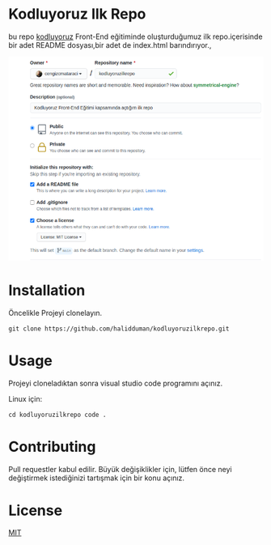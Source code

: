 # Kodluyoruz Ilk Repo
bu repo [kodluyoruz](https://app.patika.dev/courses/git/odev1) Front-End eğitiminde oluşturduğumuz ilk repo.içerisinde bir adet README dosyası,bir adet de index.html barındırıyor.,

![görsel](https://raw.githubusercontent.com/Kodluyoruz/taskforce/main/git/odev1/figures/github.png)
# Installation 
Öncelikle Projeyi clonelayın.

    git clone https://github.com/halidduman/kodluyoruzilkrepo.git

# Usage
Projeyi cloneladıktan sonra visual studio code programını açınız.

Linux için:
```
cd kodluyoruzilkrepo code .
```
# Contributing
Pull requestler kabul edilir. Büyük değişiklikler için, lütfen önce neyi değiştirmek istediğinizi tartışmak için bir konu açınız.
# License
[MIT](https://choosealicense.com/licenses/mit/)